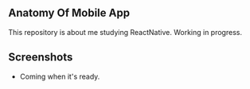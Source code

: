 ## Anatomy Of Mobile App
This repository is about me studying ReactNative. Working in progress.

## Screenshots
- Coming when it's ready.
